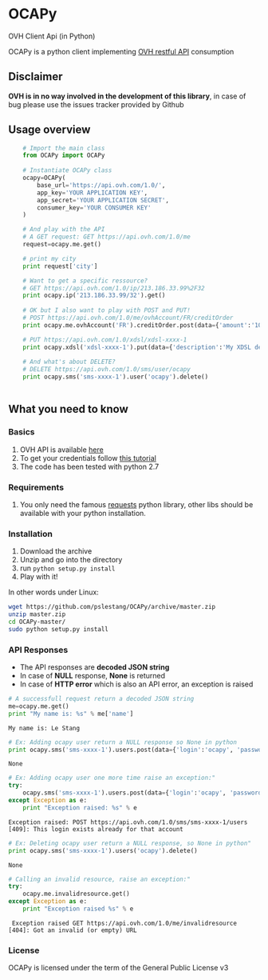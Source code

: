 OCAPy
=====

OVH Client Api (in Python)

OCAPy is a python client implementing [OVH restful API](https://api.ovh.com/console/) consumption

## Disclaimer ##
**OVH is in no way involved in the development of this library**, in case of bug please use the issues tracker provided by Github

## Usage overview

```python
    # Import the main class
    from OCAPy import OCAPy
    
    # Instantiate OCAPy class
    ocapy=OCAPy(
        base_url='https://api.ovh.com/1.0/',
        app_key='YOUR APPLICATION KEY',
        app_secret='YOUR APPLICATION SECRET',
        consumer_key='YOUR CONSUMER KEY'
    )

    # And play with the API
    # A GET request: GET https://api.ovh.com/1.0/me
    request=ocapy.me.get()

    # print my city
    print request['city']

    # Want to get a specific ressource?
    # GET https://api.ovh.com/1.0/ip/213.186.33.99%2F32
    print ocapy.ip('213.186.33.99/32').get()
    
    # OK but I also want to play with POST and PUT!
    # POST https://api.ovh.com/1.0/me/ovhAccount/FR/creditOrder
    print ocapy.me.ovhAccount('FR').creditOrder.post(data={'amount':'1000'})

    # PUT https://api.ovh.com/1.0/xdsl/xdsl-xxxx-1
    print ocapy.xdsl('xdsl-xxxx-1').put(data={'description':'My XDSL description'})
    
    # And what's about DELETE?
    # DELETE https://api.ovh.com/1.0/sms/user/ocapy
    print ocapy.sms('sms-xxxx-1').user('ocapy').delete()
    
```

## What you need to know
### Basics
1. OVH API is available [here](https://api.ovh.com/console/)
2. To get your credentials follow [this tutorial](http://www.ovh.com/fr/g934.premiers-pas-avec-l-api)
3. The code has been tested with python 2.7

### Requirements
1. You only need the famous [requests](http://docs.python-requests.org/en/latest/) python library, other libs should be available with your python installation.

### Installation
1. Download the archive
2. Unzip and go into the directory
3. run ```python setup.py install```
4. Play with it!

In other words under Linux:

```bash
wget https://github.com/pslestang/OCAPy/archive/master.zip
unzip master.zip
cd OCAPy-master/
sudo python setup.py install
```

### API Responses
- The API responses are **decoded JSON string**
- In case of **NULL** response, **None** is returned
- In case of **HTTP error** which is also an API error, an exception is raised

```python
# A successfull request return a decoded JSON string
me=ocapy.me.get()
print "My name is: %s" % me['name']
```
    My name is: Le Stang

```python
# Ex: Adding ocapy user return a NULL response so None in python
print ocapy.sms('sms-xxxx-1').users.post(data={'login':'ocapy', 'password':'plopplop'})
```    
    None

```python    
# Ex: Adding ocapy user one more time raise an exception:"
try:
    ocapy.sms('sms-xxxx-1').users.post(data={'login':'ocapy', 'password':'plopplop'})
except Exception as e:
    print "Exception raised: %s" % e
```
    Exception raised: POST https://api.ovh.com/1.0/sms/sms-xxxx-1/users [409]: This login exists already for that account

```python
# Ex: Deleting ocapy user return a NULL response, so None in python"
print ocapy.sms('sms-xxxx-1').users('ocapy').delete()
```
    None

```python
# Calling an invalid resource, raise an exception:"
try:
    ocapy.me.invalidresource.get()
except Exception as e:
    print "Exception raised %s" % e

```
     Exception raised GET https://api.ovh.com/1.0/me/invalidresource [404]: Got an invalid (or empty) URL


### License
OCAPy is licensed under the term of the General Public License v3
